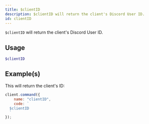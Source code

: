 ```yaml
---
title: $clientID
description: $clientID will return the client's Discord User ID.
id: clientID
---
```


`$clientID` will return the client's Discord User ID.

## Usage

```php
$clientID
```

## Example(s)

This will return the client's ID:

```javascript
client.command({
    name: "clientID",
    code: `
  $clientID
  `
});
```
